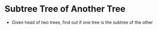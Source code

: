 # Subtree Tree of Another Tree
- Given head of two trees, find out if one tree is the subtree of the other
